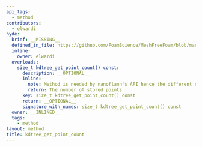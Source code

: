 ```yaml
---
api_tags:
  - method
contributors:
  - elwardi
hyde:
  brief: __MISSING__
  defined_in_file: https://github.com/FoamScience/MeshFreeFoam/blob/master/src/meshfree/kdTrees/nanoflannKDTree/nanoflannKDTree.H
  inline:
    owner: elwardi
  overloads:
    size_t kdtree_get_point_count() const:
      description: __OPTIONAL__
      inline:
        note: Method is needed by nanoflann's API hence the different style
        return: The number of stored points
      key: size_t kdtree_get_point_count() const
      return: __OPTIONAL__
      signature_with_names: size_t kdtree_get_point_count() const
  owner: __INLINED__
  tags:
    - method
layout: method
title: kdtree_get_point_count
---
```

